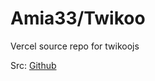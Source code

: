 # Amia33/Twikoo

Vercel source repo for twikoojs

Src: [Github](https://github.com/twikoojs/twikoo/tree/main/src/server/vercel-min)
